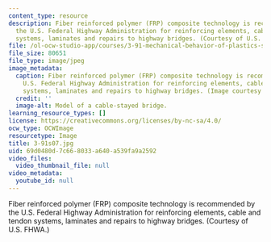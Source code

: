```yaml
---
content_type: resource
description: Fiber reinforced polymer (FRP) composite technology is recommended by
  the U.S. Federal Highway Administration for reinforcing elements, cable and tendon
  systems, laminates and repairs to highway bridges. (Courtesy of U.S. FHWA.)
file: /ol-ocw-studio-app/courses/3-91-mechanical-behavior-of-plastics-spring-2007/69d0480d7c668033a640a539fa9a2592_3-91s07.jpg
file_size: 80651
file_type: image/jpeg
image_metadata:
  caption: Fiber reinforced polymer (FRP) composite technology is recommended by the
    U.S. Federal Highway Administration for reinforcing elements, cable and tendon
    systems, laminates and repairs to highway bridges. (Image courtesy of [U.S. FHWA](http://www.fhwa.dot.gov/).)
  credit: ''
  image-alt: Model of a cable-stayed bridge.
learning_resource_types: []
license: https://creativecommons.org/licenses/by-nc-sa/4.0/
ocw_type: OCWImage
resourcetype: Image
title: 3-91s07.jpg
uid: 69d0480d-7c66-8033-a640-a539fa9a2592
video_files:
  video_thumbnail_file: null
video_metadata:
  youtube_id: null
---
```

Fiber reinforced polymer (FRP) composite technology is recommended by the U.S. Federal Highway Administration for reinforcing elements, cable and tendon systems, laminates and repairs to highway bridges. (Courtesy of U.S. FHWA.)